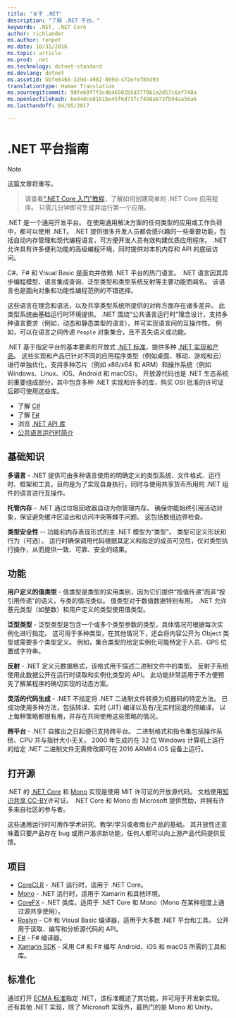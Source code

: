 ```yaml
---
title: "关于 .NET"
description: "了解 .NET 平台。"
keywords: .NET, .NET Core
author: richlander
ms.author: ronpet
ms.date: 10/31/2016
ms.topic: article
ms.prod: .net
ms.technology: dotnet-standard
ms.devlang: dotnet
ms.assetid: bbfe6465-329d-4982-869d-472e7ef85d93
translationtype: Human Translation
ms.sourcegitcommit: 90fe68f7f3c4b46502b5d3770b1a2d57c6af748a
ms.openlocfilehash: be44dce8181be45f6d73fcf498a873fb94aa56a6
ms.lasthandoff: 04/05/2017

---
```


# <a name="net-platform-guide"></a>.NET 平台指南

> [!NOTE]
这篇文章将重写。

> 请查看[“.NET Core 入门”教程](../core/getting-started.md)，了解如何创建简单的 .NET Core 应用程序。 只需几分钟即可生成并运行第一个应用。

.NET 是一个通用开发平台。 在使用通用解决方案的任何类型的应用或工作负荷中，都可以使用 .NET。 .NET 提供很多开发人员都会感兴趣的一些重要功能，包括自动内存管理和现代编程语言，可方便开发人员有效构建优质应用程序。 .NET 允许具有许多便利功能的高级编程环境，同时提供对本机内存和 API 的底层访问。

C#、F# 和 Visual Basic 是面向并依赖 .NET 平台的热门语言。 .NET 语言因其异步编程模型、语言集成查询、泛型类型和类型系统反射等主要功能而闻名。 该语言也是面向对象和功能性编程范例的不错选择。

这些语言在理念和语法，以及共享类型系统所提供的对称方面存在诸多差异。 此类型系统由基础运行时环境提供。 .NET 围绕“公共语言运行时”理念设计，支持多种语言要求（例如，动态和静态类型的语言），并可实现语言间的互操作性。 例如，可以在语言之间传递 `People` 对象集合，且不丢失语义或功能。

.NET 基于指定平台的基本要素的开放式 [.NET 标准](https://github.com/dotnet/coreclr/blob/master/Documentation/project-docs/dotnet-standards.md)，提供多种 [.NET 实现和产品](components.md)。 这些实现和产品已针对不同的应用程序类型（例如桌面、移动、游戏和云）进行单独优化，支持多种芯片（例如 x86/x64 和 ARM）和操作系统（例如 Windows、Linux、iOS、Android 和 macOS）。 开放源代码也是 .NET 生态系统的重要组成部分，其中包含多种 .NET 实现和许多的库，购买 OSI 批准的许可证后即可使用这些库。

- 了解 [C#](../csharp/index.md)
- 了解 [F#](../fsharp/index.md)
- 浏览 [.NET API 库](../../api/index.md)
- [公共语言运行时简介](https://github.com/dotnet/coreclr/blob/master/Documentation/botr/intro-to-clr.md)

<a name="fundamentals"></a>基础知识
------------

**多语言** - .NET 提供可由多种语言使用的明确定义的类型系统、文件格式、运行时、框架和工具，目的是为了实现自身执行，同时与使用共享货币所用的 .NET 组件的语言进行互操作。

**托管内存** - .NET 通过垃圾回收器自动为你管理内存。 确保你能始终引用活动对象，保证避免缓冲区溢出和访问冲突等棘手问题。 这包括数组边界检查。

**类型安全性** -- 功能和内存表现形式的主 .NET 模型为“类型”。 类型可定义形状和行为（可选）。 运行时确保调用代码根据其定义和指定的成员可见性，仅对类型执行操作，从而提供一致、可靠、安全的结果。

<a name="features"></a>功能
--------

**用户定义的值类型** - 值类型是类型的实用类别，因为它们提供“按值传递”而非“按引用传递”的语义，与类的情况类似。 值类型对于数值数据特别有用。 .NET 允许基元类型（如整数）和用户定义的类型使用值类型。

**泛型类型** - 泛型类型是包含一个或多个类型参数的类型，具体情况可根据每次实例化进行指定。 这可用于多种类型，在其他情况下，还会将内容公开为 Object 类型或需要多个类型定义。 例如，集合类型的给定实例化可能特定于人员、GPS 位置或字符串。

**反射** - .NET 定义元数据格式，该格式用于描述二进制文件中的类型。 反射子系统使用此数据公开在运行时读取和实例化类型的 API。 此功能非常适用于不方便预先了解某程序的确切实现的动态方案。

**灵活的代码生成** - .NET 不指定将 .NET 二进制文件转换为机器码的特定方法。 已成功使用多种方法，包括转译、实时 (JIT) 编译以及有/无实时回退的预编译。 以上每种策略都很有用，并存在共同使用这些策略的情况。

**跨平台** - .NET 自推出之日起便已支持跨平台。 二进制格式和指令集包括操作系统、CPU 并与指针大小无关。 2000 年生成的在 32 位 Windows 计算机上运行的给定 .NET 二进制文件无需修改即可在 2016 ARM64 iOS 设备上运行。

<a name="open-source"></a>打开源
-----------

.NET 的 [.NET Core](https://github.com/dotnet/core) 和 [Mono](https://github.com/mono/mono) 实现是使用 MIT 许可证的开放源代码。 文档使用[知识共享 CC-BY](https://creativecommons.org/licenses/by/4.0/)许可证。 .NET Core 和 Mono 由 Microsoft 提供赞助，并拥有许多来自社区的参与者。 

这些通用运行时可用作学术研究、教学/学习或者商业产品的基础。 其开放性还意味着只要产品存在 bug 或用户渴求新功能，任何人都可以向上游产品代码提供反馈。

<a name="projects"></a>项目
--------

- [CoreCLR](https://github.com/dotnet/coreclr) - .NET 运行时，适用于 .NET Core。
- [Mono](https://github.com/mono/mono) - .NET 运行时，适用于 Xamarin 和其他环境。
- [CoreFX](https://github.com/dotnet/coreclr) - .NET 类库，适用于 .NET Core 和 Mono（Mono 在某种程度上通过源共享使用）。
- [Roslyn](https://github.com/dotnet/roslyn) - C# 和 Visual Basic 编译器，适用于大多数 .NET 平台和工具。 公开用于读取、编写和分析源代码的 API。
- [F#](https://github.com/microsoft/visualfsharp) - F# 编译器。
- [Xamarin SDK](http://open.xamarin.com) - 采用 C# 和 F# 编写 Android、iOS 和 macOS 所需的工具和库。

<a name="standardized"></a>标准化
------------

通过打开 [ECMA 标准](https://github.com/dotnet/coreclr/blob/master/Documentation/project-docs/dotnet-standards.md)指定 .NET，该标准概述了其功能，并可用于开发新实现。 还有其他 .NET 实现，除了 Microsoft 实现外，最热门的是 Mono 和 Unity。


